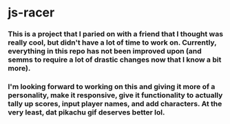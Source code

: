# js-racer

### This is a project that I paried on with a friend that I thought was really cool, but didn't have a lot of time to work on. Currently, everything in this repo has not been improved upon (and semms to require a lot of drastic changes now that I know a bit more).

### I'm looking forward to working on this and giving it more of a personality, make it responsive, give it functionality to actually tally up scores, input player names, and add characters. At the very least, dat pikachu gif deserves better lol.
